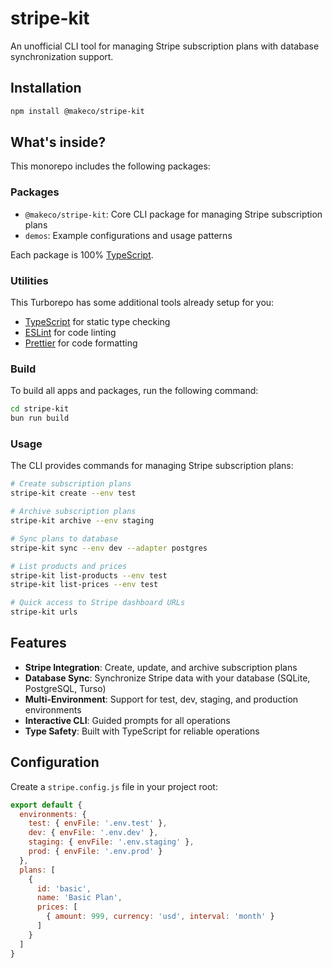 # stripe-kit

An unofficial CLI tool for managing Stripe subscription plans with database synchronization support.

## Installation

```sh
npm install @makeco/stripe-kit
```

## What's inside?

This monorepo includes the following packages:

### Packages

- `@makeco/stripe-kit`: Core CLI package for managing Stripe subscription plans
- `demos`: Example configurations and usage patterns

Each package is 100% [TypeScript](https://www.typescriptlang.org/).

### Utilities

This Turborepo has some additional tools already setup for you:

- [TypeScript](https://www.typescriptlang.org/) for static type checking
- [ESLint](https://eslint.org/) for code linting
- [Prettier](https://prettier.io) for code formatting

### Build

To build all apps and packages, run the following command:

```sh
cd stripe-kit
bun run build
```

### Usage

The CLI provides commands for managing Stripe subscription plans:

```sh
# Create subscription plans
stripe-kit create --env test

# Archive subscription plans  
stripe-kit archive --env staging

# Sync plans to database
stripe-kit sync --env dev --adapter postgres

# List products and prices
stripe-kit list-products --env test
stripe-kit list-prices --env test

# Quick access to Stripe dashboard URLs
stripe-kit urls
```

## Features

- **Stripe Integration**: Create, update, and archive subscription plans
- **Database Sync**: Synchronize Stripe data with your database (SQLite, PostgreSQL, Turso)
- **Multi-Environment**: Support for test, dev, staging, and production environments
- **Interactive CLI**: Guided prompts for all operations
- **Type Safety**: Built with TypeScript for reliable operations

## Configuration

Create a `stripe.config.js` file in your project root:

```js
export default {
  environments: {
    test: { envFile: '.env.test' },
    dev: { envFile: '.env.dev' },
    staging: { envFile: '.env.staging' },
    prod: { envFile: '.env.prod' }
  },
  plans: [
    {
      id: 'basic',
      name: 'Basic Plan',
      prices: [
        { amount: 999, currency: 'usd', interval: 'month' }
      ]
    }
  ]
}
```
